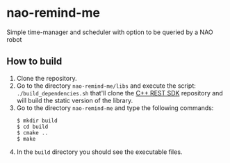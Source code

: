 # nao-remind-me
Simple time-manager and scheduler with option to be queried by a NAO robot

## How to build
1. Clone the repository.
2. Go to the directory `nao-remind-me/libs` and execute the script: `./build_dependencies.sh` that'll clone the [C++ REST SDK](https://github.com/Microsoft/cpprestsdk) repository and will build the static version of the library.
3. Go to the directory `nao-remind-me` and type the following commands:
   ```
   $ mkdir build
   $ cd build
   $ cmake ..
   $ make
   ```
4. In the `build` directory you should see the executable files.
